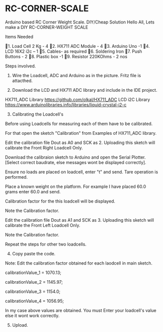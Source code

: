 # RC-CORNER-SCALE
Arduino based RC Corner Weight Scale. DIY/Cheap Solution
Hello All,
Lets make a DIY RC-CORNER-WEIGHT SCALE

Items Needed

1. Load Cell 2 Kg -  4
2. HX711 ADC Module -  4
3. Arduino Uno -1
4. LCD 16X2 i2c – 1
5. Cables- as required
6. Soldering Iron
7. Push Buttons - 2
8. Plastic box -1
9. Resistor 220KOhms - 2 nos

Steps involved.

1. Wire the Loadcell, ADC and Arduino as in the picture. Fritz file is attacthed.

2. Download the LCD and HX711 ADC library and include in the IDE project.

HX711_ADC Library https://github.com/olkal/HX711_ADC
LCD i2C Library https://www.arduinolibraries.info/libraries/liquid-crystal-i2-c


3. Calibrating the Loadcell's

Before using Loadcells for measuring each of them have to be calibrated.

For that open the sketch "Calibration" from Examples of HX711_ADC library.

Edit the calibration file Dout as A0 and SCK as 2. Uploading this sketch will calibrate the Front Right Loadcell Only.

Download the calibraion sketch to Arduino and open the Serial Plotter. 
[Select correct baudrate, else messages wont be displayed correctly]. 

Ensure no loads are placed on loadcell, enter "t" and send. Tare operation is performed. 

Place a known weight on the platform. For example I have placed 60.0 grams enter 60.0 and send.

Calibration factor for the this loadcell will be displayed.

Note the Calibration factor. 

Edit the calibration file Dout as A1 and SCK as 3. Uploading this sketch will calibrate the Front Left Loadcell Only.

Note the Calibration factor. 

Repeat the steps for other two loadcells.

4. Copy paste the code.

Note: Edit the calibration factor obtained for each laodcell in main sketch.

  calibrationValue_1 = 1070.13; 
	
  calibrationValue_2 = 1145.97; 
	
  calibrationValue_3 = 1154.0; 
	
  calibrationValue_4 = 1056.95; 
	
In my case above values are obtained. You must Enter your loadcell's value else it wont work correctly.

5. Upload.


